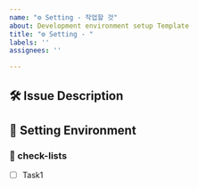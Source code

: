 ```yaml
---
name: "⚙️ Setting - 작업할 것"
about: Development environment setup Template
title: "⚙️ Setting - "
labels: ''
assignees: ''

---
```


## 🛠️ Issue Description
[//]: # (해당 이슈에 대한 설명을 작성해주세요.)

## 💭 Setting Environment
[//]: # (세팅한 환경이 무엇인지, 어떤 방법으로 세팅할 예정인지 작성해주세요.)

### 📝 check-lists
[//]: # (업무 체크리스트를 작성해주세요.)
- [ ] Task1

